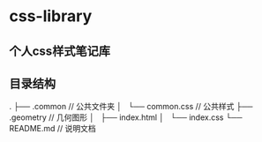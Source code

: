 # css-library

## 个人css样式笔记库

## 目录结构

.
├── .common // 公共文件夹
│   └── common.css // 公共样式
├── .geometry // 几何图形
│   ├── index.html
│   └── index.css
└── README.md // 说明文档


